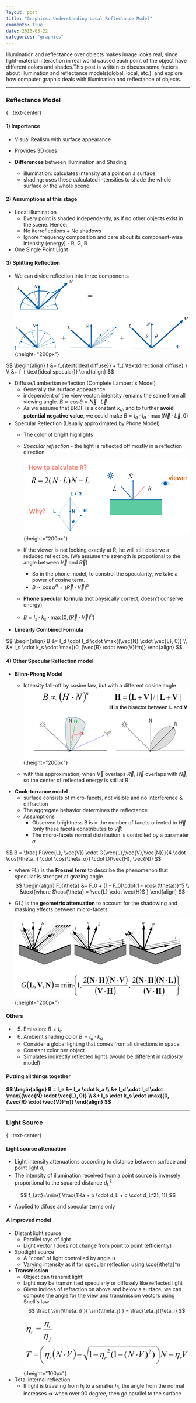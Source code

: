 ```yaml
---
layout: post
title: "Graphics: Understanding Local Reflectance Model"
comments: True
date: 2015-03-22
categories: "graphics"
---
```


Illumination and reflectance over objects makes image looks real, since light-material interaction in real world caused each point of the object have different colors and shades.This post is written to discuss some factors about illumination and reflectance models(global, local, etc.), and explore how computer graphic deals with illumination and reflectance of objects.

<!--more-->

<hr class="soft"/>

### Reflectance Model
{: .text-center}

#### 1)  __Importance__
* Visual Realism with surface appearance
* Provides 3D cues

* __Differences__ between illumination and Shading
  * illumination: calculates intensity at a point on a surface
  * shading: uses these calculated intensities to shade the whole surface or the whole scene

#### 2)  __Assumptions at this stage__
* Local illumination
  * Every point is shaded independently, as if no other objects exist in the scene. Hence:
  * No iterreflections + No shadows
  * Ignore frequency composition and care about its component-wise intensity (energy) - R, G, B
* One Single Point Light

#### 3)  __Splitting Reflection__
* We can divide reflection into three components
  ![alt "reflectance geometry graph"](/images/posts/2015-03-22-reflectance-splitting.png){:height="200px"}

<div class="maxim">
$$
\begin{align}
f &= f_{\text{ideal diffuse}} + f_{ \text{directional diffuse} } \\
  &+ f_{ \text{ideal specular}}
\end{align}
$$
</div>

* Diffuse/Lambertian reflection (Complete Lambert's Model)
  * Generally the surface appearance
  * independent of the view vector: intensity remains the same from all viewing angle. $B \propto \cos{\theta} = \vec{N} \cdot \vec{L}$
  * As we assume that BRDF is a constant $k_d$, and to further __avoid potential negative value__, we could make $B = I_d \cdot I_d \cdot \max{(\vec{N} \cdot \vec{L}, 0)}$
* Specular Reflection (Usually approximated by Phone Model)
  * The color of bright highlights
  * _Specular reflection_ - the light is reflected off mostly in a reflection direction

    ![alt "viewer angle calculation"](/images/posts/2015-03-22-reflection-angle.png){:height="200px"}

  * If the viewer is not looking exactly at R, he will still observe a reduced reflection. (We assume the strength is propotional to the angle between $\vec{V}$ and $\vec{R}$)
    * So in the phone model, to constrol the specularity, we take a power of cosine term.
    * $B \propto \cos{\alpha}^n = (\vec{R} \cdot \vec{V})^n$
  * __Phone specular formula__ (not physically correct, doesn't conserve energy)
  * $B = I_s \cdot k_s \cdot \max{(0, (\vec{R} \cdot \vec{V})^n)}$
* __Linearly Combined Formula__

<div class="maxim">
$$
\begin{align}
B &= I_d \cdot I_d \cdot \max{(\vec{N} \cdot \vec{L}, 0)} \\
    &+ I_s \cdot k_s \cdot \max{(0, (\vec{R} \cdot \vec{V})^n)}
\end{align}
$$
</div>

#### 4)  __Other Specular Reflection model__
* __Blinn-Phong Model__
  * Intensity fall-off by cosine law, but with a different cosine angle
  ![alt "blinn-phone model"](/images/posts/2015-03-22-blinn-phong.png){:height="200px"}

  * with this approximation, when $\vec{V}$ overlaps $\vec{R}$, $\vec{H}$ overlaps with $\vec{N}$, so the center of reflected energy is still at R
* __Cook-torrance model__
  * surface consists of micro-facets, not visible and no interference & diffraction
  * The aggregate behavior determines the reflectance
  * Assumptions
    * Observed brightness B is $\propto$ the number of facets oriented to $\vec{H}$ (only these facets constributes to $\vec{V}$)
    * The micro-facets normal distribution is controlled by a parameter $\sigma$

<div class="maxim">
$$
B = \frac{ F(\vec{L}, \vec{V}) \cdot G(\vec{L},\vec{V},\vec{N})}{4 \cdot \cos{\theta_i} \cdot \cos{\theta_o}} \cdot D(\vec{H}, \vec{N})
$$
</div>

  * where F(.) is the __Fresnel term__ to describe the phenomenon that specular is stronger at grazing angle
  $$
  \begin{align}
  F_{\theta} &= F_0 + (1 - F_0)\cdot(1 - \cos{(\theta))}^5 \\
  &\text{where $\cos{\theta} = \vec{L} \cdot \vec{H}$ }
  \end{align}
  $$

  * G(.) is the __geometric attenuation__ to account for the shadowing and masking effects between micro-facets

    ![alt "geometrix term"](/images/posts/2015-03-22-geometrix-attenuation.png){:height="200px"}

#### Others
* 5)  Emission: $B = I_e$
* 6)  Ambient shading color
    $B = I_a \cdot k_a$
    * Consider a global lighting that comes from all directions in space
    * Constant color per object
    * Simulates indirectly reflected lights (would be different in radiosity model)

#### __Putting all things together__
<div class="maxim">
<strong>
$$
\begin{align}
B = I_e &+ I_a \cdot k_a  \\
        &+ I_d \cdot I_d \cdot \max{(\vec{N} \cdot \vec{L}, 0)} \\
        &+ I_s \cdot k_s \cdot \max{(0, (\vec{R} \cdot \vec{V})^n)}
\end{align}
$$
</strong>
</div>

<hr class="soft"/>

### Light Source
{: .text-center}

#### Light source attenuation
* Light intensity attenuations according to distance between surface and point light $d_L$
* The intensity of illumination received from a point source is inversely proportional to the squared distance $d_L^2$

$$
  f_{att}=\min{( \frac{1}{a + b \cdot d_L + c \cdot d_L^2}, 1)}
$$

* Applied to difuse and specular terms only

#### __A improved model__
* Distant light source
  * Parallel rays of light
  * Light vector I does not change from point to point (efficiently)
* Spotlight source
  * A "cone" of light controlled by angle u
  * Varying intensity as if for specular reflection using \cos{\theta}^n
* __Transmission__
  * Object can transmit light!
  * Light may be transmitted specularly or diffusely like reflected light
  * Given indices of refraction on above and below a surface, we can compute the angle for the view and transmission vectors using Snell's law
$$
  \frac{ \sin{\theta_i} }{ \sin{\theta_j} } =  \frac{\eta_j}{\eta_i}
$$
![alt "transmission formula"](/images/posts/2015-03-22-transmission-direction.png){:height="100px"}
* Total internal reflection
  * If light is traveling from $h_i$ to a smaller $h_j$, the angle from the normal increases => when over 90 degree, then go parallel to the surface
